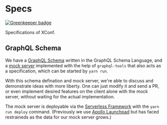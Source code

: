 # Specs

[![Greenkeeper badge](https://badges.greenkeeper.io/XConf/specs.svg)](https://greenkeeper.io/)

Specifications of XConf.

## GraphQL Schema

We have a [GraphQL Schema](./schema.graphql) written in the GraphQL Schema Language, and a [mock server](./mock-server) implemented with the help of `graphql-tools` that also acts as a specification, which can be started by `yarn run`.

With this schema defination and mock server, we're able to discuss and demonstrate ideas with more liberty. One can just modify it and send a PR, or even implement desired features on the client alone with the mock server, without waiting for the actual implementation.

The mock server is deployable via the [Serverless Framework](https://github.com/serverless/serverless) with the `yarn run deploy` command. (Previously we use [Apollo Launchpad](https://launchpad.graphql.com) but has faced restraineds as the data for our mock server grows.)

